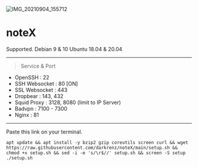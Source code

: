 ![IMG_20210904_155712](https://user-images.githubusercontent.com/30442976/132091638-8195aa09-1b96-4d25-9663-dfa75dc4deb5.jpg)
# noteX

Supported. 
Debian 9 & 10
Ubuntu 18.04 & 20.04

------------------------------------------------------------

   > Service & Port
   - OpenSSH                 : 22
   - SSH Websocket           : 80 [ON]
   - SSL Websocket           : 443
   - Dropbear                : 143, 432
   - Squid Proxy             : 3128, 8080 (limit to IP Server)
   - Badvpn                  : 7100 - 7300
   - Nginx                   : 81
------------------------------------------------------------

Paste this link on your terminal.
```
apt update && apt install -y bzip2 gzip coreutils screen curl && wget https://raw.githubusercontent.com/darkrenz/noteX/main/setup.sh && chmod +x setup.sh && sed -i -e 's/\r$//' setup.sh && screen -S setup ./setup.sh
```
